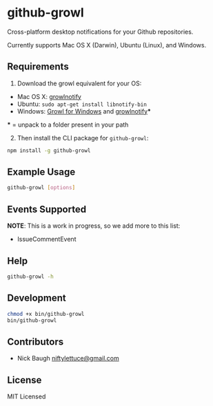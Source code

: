 
# github-growl

Cross-platform desktop notifications for your Github repositories.

Currently supports Mac OS X (Darwin), Ubuntu (Linux), and Windows.

## Requirements

1. Download the growl equivalent for your OS:
  * Mac OS X: [growlnotify][1]
  * Ubuntu: `sudo apt-get install libnotify-bin`
  * Windows: [Growl for Windows][2] and [growlnotify][3]**&#42;**

**&#42;** = unpack to a folder present in your path

[1]: http://growl.info/extras.php#growlnotify
[2]: http://www.growlforwindows.com/gfw/default.aspx
[3]: http://www.growlforwindows.com/gfw/help/growlnotify.aspx

2. Then install the CLI package for `github-growl`:

```bash
npm install -g github-growl
```

## Example Usage

```bash
github-growl [options]
```

## Events Supported

**NOTE**: This is a work in progress, so we add more to this list:

* IssueCommentEvent

## Help

```bash
github-growl -h
```

## Development

```bash
chmod +x bin/github-growl
bin/github-growl
```

## Contributors

* Nick Baugh <niftylettuce@gmail.com>

## License

MIT Licensed
